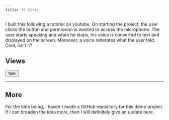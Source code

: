 ```yaml
---
title: JS Sirri
---
```

I built this following a tutorial on youtube. On starting the project, the user clicks the button and permission is wanted to access the microphone. The user starts speaking and
when he stops, his voice is converted to text and displayed on the screen. Moreover, a voice reiterates what the user told. Cool, isn't it?

<!--more-->

## Views

<div style="text-align:center;" class="text-div"></div>
<button type="button" name="talk" id="talk" class="btn btn-primary">Talk!</button>
<hr>

## More

For the time being, I haven't made a GitHub repository for this demo project. If I can broaden the idea more, then I will definitely give an update here.

<script>
    const SpeechRecognition = window.SpeechRecognition || window.webkitSpeechRecognition;
    const recognition = new SpeechRecognition();
    recognition.onstart = function(){
      console.log('voice activated...');
    }
    recognition.onresult = function(event){
      const current = event.resultIndex;
      const transcript = event.results[current][0].transcript;
      $('.text-div').empty();
      $('.text-div').append('<h1>' + transcript + '</h1>');
      readOutLoud(transcript);
    }
    $('#talk').on('click', function(){
      recognition.start();
    });

    function readOutLoud(message){
      const speech = new SpeechSynthesisUtterance();
      speech.text = message;
      speech.volume = 1;
      speech.rate = 1;
      speech.pitch = 1;
      window.speechSynthesis.speak(speech);
    }
</script>
